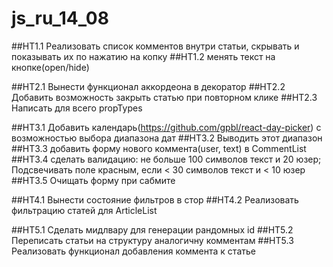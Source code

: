 # js_ru_14_08

##HT1.1 Реализовать список комментов внутри статьи, скрывать и показывать их по нажатию на копку
##HT1.2 менять текст на кнопке(open/hide)

##HT2.1 Вынести функционал аккордеона в декоратор
##HT2.2 Добавить возможность закрыть статью при повторном клике
##HT2.3 Написать для всего propTypes

##HT3.1 Добавить календарь(https://github.com/gpbl/react-day-picker) с возможностью выбора диапазона дат
##HT3.2 Выводить этот диапазон
##HT3.3 добавить форму нового коммента(user, text) в CommentList
##HT3.4 сделать валидацию: не больше 100 символов текст и 20 юзер; Подсвечивать поле красным, если < 30 символов текст и < 10 юзер
##HT3.5 Очищать форму при сабмите

##HT4.1 Вынести состояние фильтров в стор
##HT4.2 Реализовать фильтрацию статей для ArticleList

##HT5.1 Сделать мидлвару для генерации рандомных id
##HT5.2 Переписать статьи на структуру аналогичну комментам
##HT5.3 Реализовать функционал добавления коммента к статье